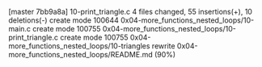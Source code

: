 [master 7bb9a8a] 10-print_triangle.c
 4 files changed, 55 insertions(+), 10 deletions(-)
 create mode 100644 0x04-more_functions_nested_loops/10-main.c
 create mode 100755 0x04-more_functions_nested_loops/10-print_triangle.c
 create mode 100755 0x04-more_functions_nested_loops/10-triangles
 rewrite 0x04-more_functions_nested_loops/README.md (90%)
